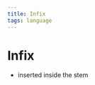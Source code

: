 ```yaml
---
title: Infix
tags: language
---
```


# Infix
- inserted inside the stem






































